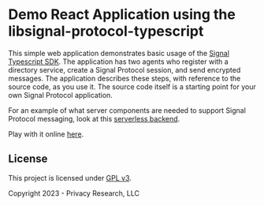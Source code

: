 # Demo React Application using the libsignal-protocol-typescript

This simple web application demonstrates basic usage of the [Signal Typescript SDK](https://github.com/privacyresearchgroup/libsignal-protocol-typescript).
The application has two agents who register with a directory service, create a Signal Protocol session, and send encrypted messages. The application describes these steps, with reference to the source code, as you use it. The source code itself is a starting point for your own Signal Protocol application.

For an example of what server components are needed to support Signal Protocol messaging, look at this [serverless backend](https://github.com/privacyresearchgroup/signal-demo-backend).

Play with it online [here](https://signal-demo.privacyresearch.io/).

## License

This project is licensed under [GPL v3](https://www.gnu.org/licenses/gpl-3.0.en.html).

Copyright 2023 - Privacy Research, LLC
